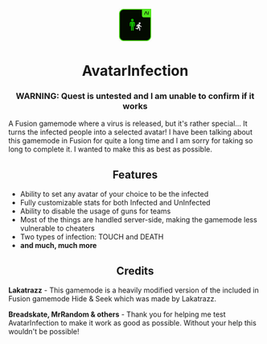 <p align="center"><img src="https://github.com/HAHOOS/AvatarInfection/blob/master/AvatarInfection/Media/Icon.png?raw=true" width=64px height=64px></p>
<h1 align="center">AvatarInfection</h1>

<h3 align="center"><b>WARNING: Quest is untested and I am unable to confirm if it works</b></h3>

A Fusion gamemode where a virus is released, but it's rather special... It turns the infected people into a selected avatar! I have been talking about this gamemode in Fusion for quite a long time and I am sorry for taking so long to complete it. I wanted to make this as best as possible.

<h2 align="center">Features</h2>

- Ability to set any avatar of your choice to be the infected
- Fully customizable stats for both Infected and UnInfected
- Ability to disable the usage of guns for teams
- Most of the things are handled server-side, making the gamemode less vulnerable to cheaters
- Two types of infection: TOUCH and DEATH
- **and much, much more**

<h2 align="center">Credits</h2>

**Lakatrazz** - This gamemode is a heavily modified version of the included in Fusion gamemode Hide & Seek which was made by Lakatrazz.

**Breadskate, MrRandom & others** - Thank you for helping me test AvatarInfection to make it work as good as possible. Without your help this wouldn't be possible!
